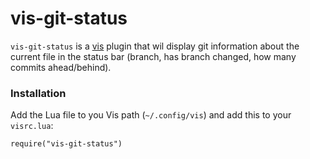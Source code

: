 # vis-git-status

`vis-git-status` is a  [vis](https://github.com/martanne/vis) plugin that wil display git information about the current file in the status bar (branch, has branch changed, how many commits ahead/behind).

### Installation
Add the Lua file to you Vis path (`~/.config/vis`) and add this to your `visrc.lua`:
```
require("vis-git-status")
```
